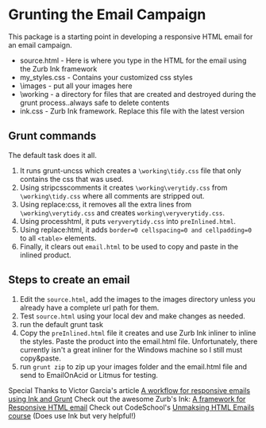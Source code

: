 # Grunting the Email Campaign #

This package is a starting point in developing a responsive HTML email for an email campaign.

* source.html - Here is where you type in the HTML for the email using the Zurb Ink framework
* my_styles.css - Contains your customized css styles
* \images - put all your images here
* \working - a directory for files that are created and destroyed during the grunt process..always safe to delete contents
* ink.css - Zurb Ink framework.  Replace this file with the latest version

## Grunt commands ##
The default task does it all.
 1. It runs grunt-uncss which creates a `\working\tidy.css` file that only contains the css that was used.
 2. Using stripcsscomments it creates `\working\verytidy.css` from `\working\tidy.css` where all comments are stripped out.
 3. Using replace:css, it removes all the extra lines from `\working\verytidy.css` and creates `working\veryverytidy.css`.
 4. Using processhtml, it puts `veryverytidy.css` into `preInlined.html`.
 5. Using replace:html, it adds `border=0 cellspacing=0 and cellpadding=0` to all `<table>` elements.
 6. Finally, it clears out `email.html` to be used to copy and paste in the inlined product.

## Steps to create an email ##
 1. Edit the `source.html`, add the images to the images directory unless you already have a complete url path for them.
 2. Test `source.html` using your local dev and make changes as needed.
 3. run the default grunt task
 4. Copy the `preInlined.html` file it creates and use Zurb Ink inliner to inline the styles.  Paste the product into the email.html file.  Unfortunately, there currently isn't a great inliner for the Windows machine so I still must copy&paste.
 5. run `grunt zip` to zip up your images folder and the email.html file and send to EmailOnAcid or Litmus for testing.

Special Thanks to Victor Garcia's article [A workflow for responsive emails using Ink and Grunt](https://medium.com/@victorgarcia/a-workflow-for-responsive-emails-using-ink-and-grunt-32d607879082)
Check out the awesome Zurb's Ink: [A framework for Responsive HTML email](http://zurb.com/ink/)
Check out CodeSchool's [Unmaksing HTML Emails course](http://campus.codeschool.com/courses/unmasking-html-emails) (Does use Ink but very helpful!)